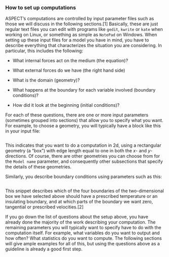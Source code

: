 ### How to set up computations

<span class="smallcaps">ASPECT</span>&rsquo;s computations are controlled by
input parameter files such as those we will discuss in the following
sections.[1] Basically, these are just regular text files you can edit with
programs like `gedit`, `kwrite` or `kate` when working on Linux, or something
as simple as `NotePad` on Windows. When setting up these input files for a
model you have in mind, you have to describe everything that characterizes the
situation you are considering. In particular, this includes the following:

-   What internal forces act on the medium (the equation)?

-   What external forces do we have (the right hand side)

-   What is the domain (geometry)?

-   What happens at the boundary for each variable involved (boundary
    conditions)?

-   How did it look at the beginning (initial conditions)?

For each of these questions, there are one or more input parameters (sometimes
grouped into sections) that allow you to specify what you want. For example,
to choose a geometry, you will typically have a block like this in your input
file:

``` prmfile
```

This indicates that you want to do a computation in 2d, using a rectangular
geometry (a &ldquo;box&rdquo;) with edge length equal to one in both the $x$-
and $y$-directions. Of course, there are other geometries you can choose from
for the `Model name` parameter, and consequently other subsections that
specify the details of these geometries.

Similarly, you describe boundary conditions using parameters such as this:

``` prmfile
```

This snippet describes which of the four boundaries of the two-dimensional box
we have selected above should have a prescribed temperature or an insulating
boundary, and at which parts of the boundary we want zero, tangential or
prescribed velocities.[2]

If you go down the list of questions about the setup above, you have already
done the majority of the work describing your computation. The remaining
parameters you will typically want to specify have to do with the computation
itself. For example, what variables do you want to output and how often? What
statistics do you want to compute. The following sections will give ample
examples for all of this, but using the questions above as a guideline is
already a good first step.

<div class="center">

</div>

